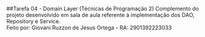 ##Tarefa 04 - Domain Layer (Técnicas de Programação 2)
Complemento do projeto desenvolvido em sala de aula referente à implementação dos DAO, Repository e Service. <br>
Feito por: Giovani Ruzzon de Jesus Ortega - RA: 2901392223033
